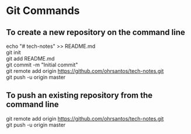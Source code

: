 # Git Commands

## To create a new repository on the command line

echo "# tech-notes" >> README.md  
git init  
git add README.md  
git commit -m "Initial commit"  
git remote add origin https://github.com/ohrsantos/tech-notes.git  
git push -u origin master  


## To push an existing repository from the command line

git remote add origin https://github.com/ohrsantos/tech-notes.git  
git push -u origin master

